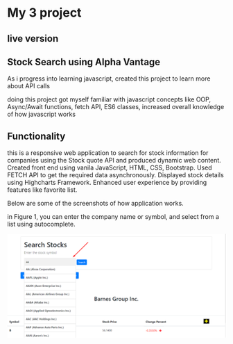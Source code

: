 # My 3 project

## live version

## Stock Search using Alpha Vantage

As i progress into learning javascript, created this project to learn more about API calls

doing this project got myself familiar with javascript concepts like OOP, Async/Await functions, fetch API, ES6 classes, increased overall knowledge of how javascript works


## Functionality

this is a responsive web application to search for stock information for companies using the Stock quote API and produced dynamic web content. Created front end using vanila JavaScript, HTML, CSS, Bootstrap. Used FETCH API to get the required data asynchronously. Displayed stock details using Highcharts Framework. Enhanced user experience by providing features like favorite list.

Below are some of the screenshots of how application works.

in Figure 1, you can enter the company name or symbol, and select from a list using autocomplete.

![](img/autocomplete.png)
